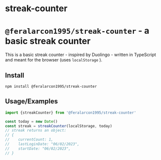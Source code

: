
# streak-counter
# `@feralarcon1995/streak-counter` - a basic streak counter 
 
 This is a basic streak counter - inspired by Duolingo - 
 written in TypeScript and meant for the browser (uses `localStorage` ). 
 
 ## Install 
 ```
npm install @feralarcon1995/streak-counter
 
 ```


## Usage/Examples

```javascript
import {streakCounter} from '@feralarcon1995/streak-counter'

const today = new Date()
const streak = streakCounter(localStorage, today)
// streak returns an object:
// {
//    currentCount: 1,
//    lastLoginDate: "06/02/2023",
//    startDate: "06/02/2023",
// }
```

